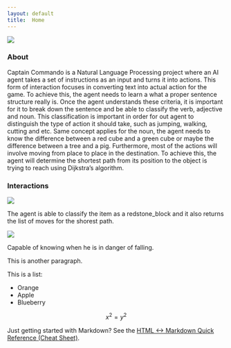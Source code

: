 ```yaml
---
layout: default
title:  Home
---
```

<img src="http://farm5.staticflickr.com/4200/34066171843_29d7346537_b.jpg">

<h3>About</h3>
Captain Commando is a Natural Language Processing project where an AI agent takes a set of instructions as an input and turns it into actions. This form of interaction focuses in converting text into actual action for the game. To achieve this, the agent needs to learn a what a proper sentence structure really is. Once the agent understands these criteria, it is important for it to break down the sentence and be able to classify the verb, adjective and noun. This classification is important in order for out agent to distinguish the type of action it should take, such as jumping, walking, cutting and etc. Same concept applies for the noun, the agent needs to know the difference between a red cube and a green cube or maybe the difference between a tree and a pig. Furthermore, most of the actions will involve moving from place to place in the destination. To achieve this, the agent will determine the shortest path from its position to the object is trying to reach using Dijkstra’s algorithm.   

<h3>Interactions</h3>

<img src="http://farm5.staticflickr.com/4252/34746200421_e639b83c1a_b.jpg">

The agent is able to classify the item as a redstone_block and it also returns the list of moves for the shorest path.


<img src="http://farm5.staticflickr.com/4252/34746200421_e639b83c1a_b.jpg">

Capable of knowing when he is in danger of falling.



This is another paragraph.

This is a list:

- Orange
- Apple
- Blueberry

$$x^2 = y^2$$

Just getting started with Markdown?
See the [HTML <-> Markdown Quick Reference (Cheat Sheet)][quickref].


[quickref]: https://github.com/mundimark/quickrefs/blob/master/HTML.md
